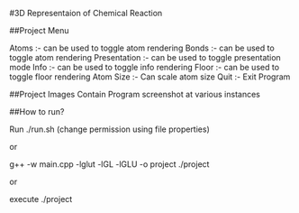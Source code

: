 #3D Representaion of Chemical Reaction

##Project Menu

Atoms :- can be used to toggle atom rendering
Bonds :- can be used to toggle atom rendering
Presentation :- can be used to toggle presentation  mode
Info :- can be used to toggle info rendering
Floor :- can be used to toggle floor rendering
Atom Size :- Can scale atom size
Quit :- Exit Program 


##Project Images
Contain Program screenshot at various instances

##How to run?

Run ./run.sh        (change permission using file properties)

or

g++ -w main.cpp  -lglut -lGL -lGLU -o project
./project 


or 

execute ./project
